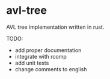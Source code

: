 # avl-tree

AVL tree implementation written in rust.

TODO:
  - add proper documentation
  - integrate with rcomp
  - add unit tests
  - change comments to english

